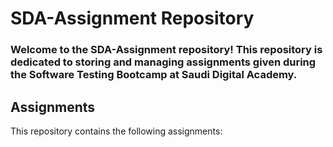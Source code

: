 # SDA-Assignment Repository
### Welcome to the SDA-Assignment repository! This repository is dedicated to storing and managing assignments given during the Software Testing Bootcamp at Saudi Digital Academy.
## Assignments
This repository contains the following assignments:

